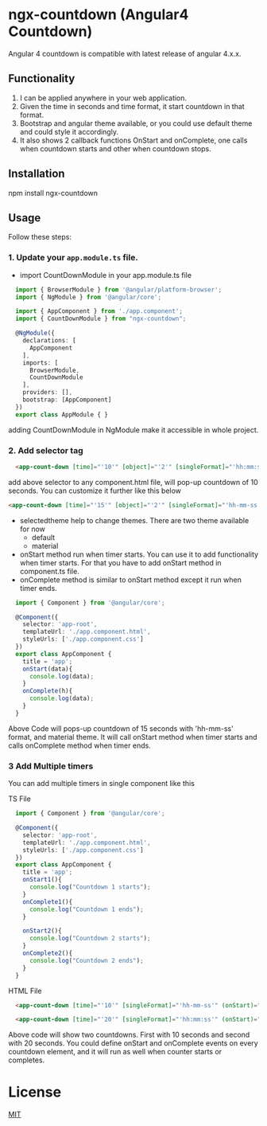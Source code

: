 # ngx-countdown (Angular4 Countdown)
Angular 4 countdown is compatible with latest release of angular 4.x.x.

## Functionality
1. I can be applied anywhere in your web application.
2. Given the time in seconds and time format, it start countdown in that format.
3. Bootstrap and angular theme available, or you could use default theme and could style it accordingly.
4. It also shows 2 callback functions OnStart and onComplete, one calls when countdown starts and other when countdown stops.

## Installation
npm install ngx-countdown

## Usage
Follow these steps:

### 1. Update your `app.module.ts` file.
- import CountDownModule in your app.module.ts file
```ts
  import { BrowserModule } from '@angular/platform-browser';
  import { NgModule } from '@angular/core';

  import { AppComponent } from './app.component';
  import { CountDownModule } from "ngx-countdown";

  @NgModule({
    declarations: [
      AppComponent
    ],
    imports: [
      BrowserModule,
      CountDownModule
    ],
    providers: [],
    bootstrap: [AppComponent]
  })
  export class AppModule { }
```
adding CountDownModule in NgModule make it accessible in whole project.

### 2. Add selector tag
```html
  <app-count-down [time]="'10'" [object]="'2'" [singleFormat]="'hh:mm:ss'"></app-count-down>
```
add above selector to any component.html file, will pop-up countdown of 10 seconds.
You can customize it further like this below
```html
<app-count-down [time]="'15'" [object]="'2'" [singleFormat]="'hh-mm-ss'" (onStart)="onStart($event)" (onComplete)="onComplete($event)" [selectedtheme]="'material'"></app-count-down>
```
- selectedtheme help to change themes. There are two theme available for now
  - default
  - material
- onStart method run when timer starts. You can use it to add functionality when timer starts. For that you have to add onStart method in component.ts file.
- onComplete method is similar to onStart method except it run when timer ends.

```ts
  import { Component } from '@angular/core';

  @Component({
    selector: 'app-root',
    templateUrl: './app.component.html',
    styleUrls: ['./app.component.css']
  })
  export class AppComponent {
    title = 'app';
    onStart(data){
      console.log(data);
    }
    onComplete(h){
      console.log(data);
    }
  }

```
Above Code will pops-up countdown of 15 seconds with 'hh-mm-ss' format, and material theme. It will call onStart method when timer starts and calls onComplete method when timer ends.

### 3 Add Multiple timers

You can add multiple timers in single component like this

TS File
```ts
  import { Component } from '@angular/core';

  @Component({
    selector: 'app-root',
    templateUrl: './app.component.html',
    styleUrls: ['./app.component.css']
  })
  export class AppComponent {
    title = 'app';
    onStart1(){
      console.log("Countdown 1 starts");
    }
    onComplete1(){
      console.log("Countdown 1 ends");
    }

    onStart2(){
      console.log("Countdown 2 starts");
    }
    onComplete2(){
      console.log("Countdown 2 ends");
    }
  }
```
HTML File
```html
  <app-count-down [time]="'10'" [singleFormat]="'hh-mm-ss'" (onStart)="onStart1()" (onComplete)="onComplete1()" [selectedtheme]="'material'"></app-count-down>

  <app-count-down [time]="'20'" [singleFormat]="'hh:mm:ss'" (onStart)="onStart2()" (onComplete)="onComplete2()" [selectedtheme]="'default'"></app-count-down>
```
Above code will show two countdowns. First with 10 seconds and second with 20 seconds.
You could define onStart and  onComplete events on every countdown element, and it will run as well when counter starts or completes.


# License
 [MIT](/LICENSE)
